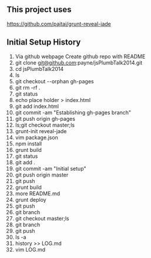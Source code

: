 This project uses
-------
https://github.com/pajtai/grunt-reveal-jade

Initial Setup History 
-------

1. Via github webpage Create github repo with README
1. git clone git@github.com:payne/jsPlumbTalk2014.git
1. cd jsPlumbTalk2014
1. ls
1. git checkout --orphan gh-pages
1. git rm -rf .
1. git status
1. echo place holder > index.html
1. git add index.html 
1. git commit -am "Establishing gh-pages branch"
1. git push origin gh-pages
1. ls;git checkout master;ls
1. grunt-init reveal-jade
1. vim package.json 
1. npm install
1. grunt build
1. git status
1. git add .
1. git commit -am "Initial setup"
1. git push origin master
1. git push
1. grunt build
1. more README.md 
1. grunt deploy
1. git push
1. git branch
1. git checkout master;ls
1. git branch
1. git push
1. ls -a
1. history >> LOG.md 
1. vim LOG.md
